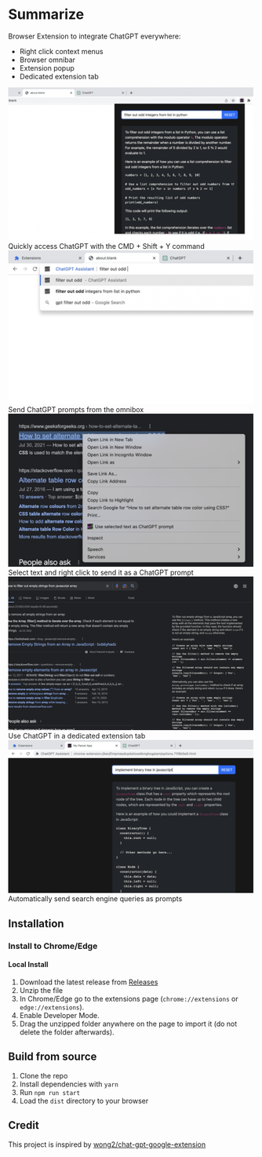 # Summarize

Browser Extension to integrate ChatGPT everywhere:

- Right click context menus
- Browser omnibar
- Extension popup
- Dedicated extension tab

<img src="static/popup.png" alt="Popup" width="500"/>
Quickly access ChatGPT with the CMD + Shift + Y command

<img src="static/omnibox.png" alt="Omnibox" width="500"/>
Send ChatGPT prompts from the omnibox

<img src="static/contextmenu.png" alt="Context Menu" width="500"/>
Select text and right click to send it as a ChatGPT prompt

<img src="static/google.png" alt="Google" width="500"/>
Use ChatGPT in a dedicated extension tab

<img src="static/options.png" alt="Options" width="500"/>
Automatically send search engine queries as prompts

## Installation

### Install to Chrome/Edge

#### Local Install

1. Download the latest release from [Releases](https://github.com/msfrisbie/chat-gpt-assistant/releases)
2. Unzip the file
3. In Chrome/Edge go to the extensions page (`chrome://extensions` or `edge://extensions`).
4. Enable Developer Mode.
5. Drag the unzipped folder anywhere on the page to import it (do not delete the folder afterwards).

## Build from source

1. Clone the repo
2. Install dependencies with `yarn`
3. Run `npm run start`
4. Load the `dist` directory to your browser

## Credit

This project is inspired by [wong2/chat-gpt-google-extension](https://github.com/wong2/chat-gpt-google-extension)
